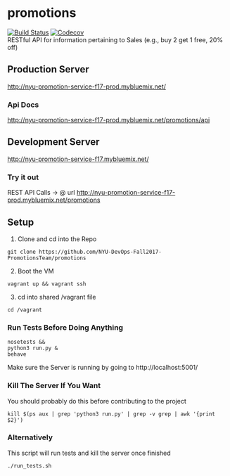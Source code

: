 # promotions
[![Build Status](https://travis-ci.org/NYU-DevOps-Fall2017-PromotionsTeam/promotions.svg?branch=master)](https://travis-ci.org/NYU-DevOps-Fall2017-PromotionsTeam/promotions)
[![Codecov](https://img.shields.io/codecov/c/github/NYU-DevOps-Fall2017-PromotionsTeam/promotions.svg)](https://codecov.io/gh/NYU-DevOps-Fall2017-PromotionsTeam/promotions)  
RESTful API for information pertaining to Sales (e.g., buy 2 get 1 free, 20% off)

## Production Server  
http://nyu-promotion-service-f17-prod.mybluemix.net/

### Api Docs  
http://nyu-promotion-service-f17-prod.mybluemix.net/promotions/api

## Development Server  
http://nyu-promotion-service-f17.mybluemix.net/

### Try it out  
REST API Calls -> @ url http://nyu-promotion-service-f17-prod.mybluemix.net/promotions


## Setup 
1. Clone and cd into the Repo  
```
git clone https://github.com/NYU-DevOps-Fall2017-PromotionsTeam/promotions
```
2. Boot the VM  
```
vagrant up && vagrant ssh
```
3. cd into shared /vagrant file
```
cd /vagrant
```

### Run Tests Before Doing Anything
```
nosetests &&
python3 run.py &
behave
```
Make sure the Server is running by going to http://localhost:5001/

### Kill The Server If You Want
You should probably do this before contributing to the project
```
kill $(ps aux | grep 'python3 run.py' | grep -v grep | awk '{print $2}')
```

### Alternatively
This script will run tests and kill the server once finished
```
./run_tests.sh
```

  

